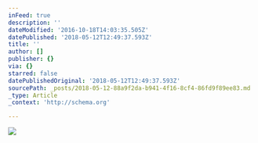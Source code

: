 ```yaml
---
inFeed: true
description: ''
dateModified: '2016-10-18T14:03:35.505Z'
datePublished: '2018-05-12T12:49:37.593Z'
title: ''
author: []
publisher: {}
via: {}
starred: false
datePublishedOriginal: '2018-05-12T12:49:37.593Z'
sourcePath: _posts/2018-05-12-88a9f2da-b941-4f16-8cf4-86fd9f89ee83.md
_type: Article
_context: 'http://schema.org'

---
```

<article style=""><img src="https://the-grid-user-content.s3-us-west-2.amazonaws.com/399a0c77-b04c-4c0c-ade1-84c8a33bb0ae.jpg" /></article>